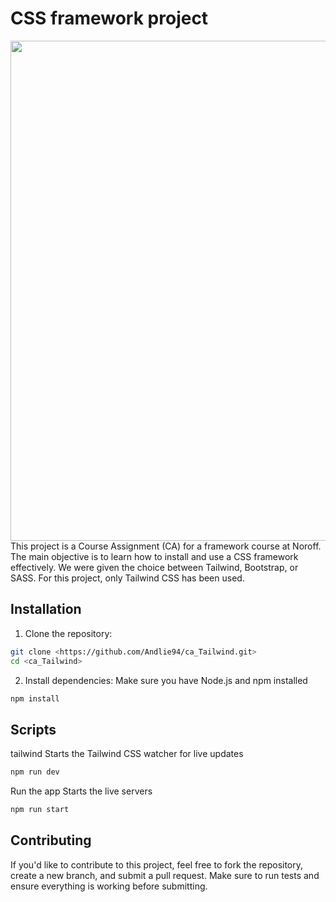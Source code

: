 # CSS framework project
<img src="https://images.unsplash.com/photo-1563206767-5b18f218e8de?w=900&auto=format&fit=crop&q=60&ixlib=rb-4.0.3&ixid=M3wxMjA3fDB8MHxzZWFyY2h8MTF8fGNzc3xlbnwwfDB8MHx8fDI%3D" width="800">
This project is a Course Assignment (CA) for a framework course at Noroff. The main objective is to learn how to install and use a CSS framework effectively. We were given the choice between Tailwind, Bootstrap, or SASS.
For this project, only Tailwind CSS has been used.

## Installation 
1. Clone the repository:
```bash
git clone <https://github.com/Andlie94/ca_Tailwind.git>
cd <ca_Tailwind>
```
2. Install dependencies:
Make sure you have Node.js and npm installed
```bash
npm install
```
## Scripts
tailwind
Starts the Tailwind CSS watcher for live updates
```bash
npm run dev
```
Run the app
Starts the live servers
```bash
npm run start
```
## Contributing
If you'd like to contribute to this project, feel free to fork the repository, create a new branch, and submit a pull request. 
Make sure to run tests and ensure everything is working before submitting.
